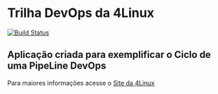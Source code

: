 # Trilha DevOps da 4Linux

<!-- Altere a Flag abaixo com sua URL do Travis -->
[![Build Status](https://travis-ci.org/renizgo/DevOpsLab-HelloWorld.svg?branch=master)](https://travis-ci.org/renizgo/DevOpsLab-HelloWorld)
## Aplicação criada para exemplificar o Ciclo de uma PipeLine DevOps


Para maiores informações acesse o [Site da 4Linux](https://www.4linux.com.br/cursos/devops)
